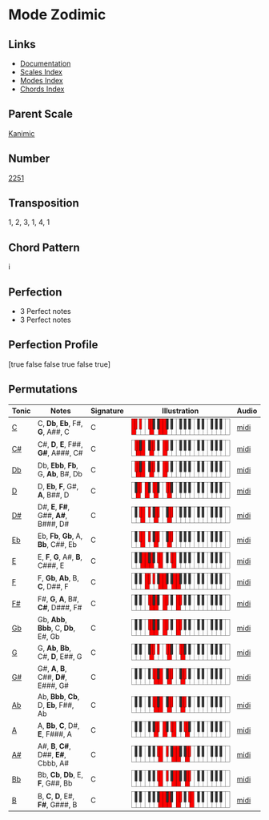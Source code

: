 # Mode Zodimic

## Links

- [Documentation](README.md)
- [Scales Index](Scales.md)
- [Modes Index](Modes.md)
- [Chords Index](Chords.md)

## Parent Scale

[Kanimic](ScaleKanimic.md)

## Number

[2251](https://ianring.com/musictheory/scales/2251)

## Transposition

1, 2, 3, 1, 4, 1

## Chord Pattern

i

## Perfection

- 3 Perfect notes
- 3 Perfect notes

## Perfection Profile

[true false false true false true]

## Permutations

| Tonic | Notes | Signature | Illustration | Audio |
|-------|-------|-----------|--------------|-------|
| [C](ModeCNaturalZodimic.md) | C, **Db**, **Eb**, F#, **G**, A##, C | C | ![CNaturalZodimic](ModeCNaturalZodimic.png) | [midi](https://github.com/edipermadi/music/blob/main/docs/ModeCNaturalZodimic.mid?raw=true) |
| [C#](ModeCSharpZodimic.md) | C#, **D**, **E**, F##, **G#**, A###, C# | C | ![CSharpZodimic](ModeCSharpZodimic.png) | [midi](https://github.com/edipermadi/music/blob/main/docs/ModeCSharpZodimic.mid?raw=true) |
| [Db](ModeDFlatZodimic.md) | Db, **Ebb**, **Fb**, G, **Ab**, B#, Db | C | ![DFlatZodimic](ModeDFlatZodimic.png) | [midi](https://github.com/edipermadi/music/blob/main/docs/ModeDFlatZodimic.mid?raw=true) |
| [D](ModeDNaturalZodimic.md) | D, **Eb**, **F**, G#, **A**, B##, D | C | ![DNaturalZodimic](ModeDNaturalZodimic.png) | [midi](https://github.com/edipermadi/music/blob/main/docs/ModeDNaturalZodimic.mid?raw=true) |
| [D#](ModeDSharpZodimic.md) | D#, **E**, **F#**, G##, **A#**, B###, D# | C | ![DSharpZodimic](ModeDSharpZodimic.png) | [midi](https://github.com/edipermadi/music/blob/main/docs/ModeDSharpZodimic.mid?raw=true) |
| [Eb](ModeEFlatZodimic.md) | Eb, **Fb**, **Gb**, A, **Bb**, C##, Eb | C | ![EFlatZodimic](ModeEFlatZodimic.png) | [midi](https://github.com/edipermadi/music/blob/main/docs/ModeEFlatZodimic.mid?raw=true) |
| [E](ModeENaturalZodimic.md) | E, **F**, **G**, A#, **B**, C###, E | C | ![ENaturalZodimic](ModeENaturalZodimic.png) | [midi](https://github.com/edipermadi/music/blob/main/docs/ModeENaturalZodimic.mid?raw=true) |
| [F](ModeFNaturalZodimic.md) | F, **Gb**, **Ab**, B, **C**, D##, F | C | ![FNaturalZodimic](ModeFNaturalZodimic.png) | [midi](https://github.com/edipermadi/music/blob/main/docs/ModeFNaturalZodimic.mid?raw=true) |
| [F#](ModeFSharpZodimic.md) | F#, **G**, **A**, B#, **C#**, D###, F# | C | ![FSharpZodimic](ModeFSharpZodimic.png) | [midi](https://github.com/edipermadi/music/blob/main/docs/ModeFSharpZodimic.mid?raw=true) |
| [Gb](ModeGFlatZodimic.md) | Gb, **Abb**, **Bbb**, C, **Db**, E#, Gb | C | ![GFlatZodimic](ModeGFlatZodimic.png) | [midi](https://github.com/edipermadi/music/blob/main/docs/ModeGFlatZodimic.mid?raw=true) |
| [G](ModeGNaturalZodimic.md) | G, **Ab**, **Bb**, C#, **D**, E##, G | C | ![GNaturalZodimic](ModeGNaturalZodimic.png) | [midi](https://github.com/edipermadi/music/blob/main/docs/ModeGNaturalZodimic.mid?raw=true) |
| [G#](ModeGSharpZodimic.md) | G#, **A**, **B**, C##, **D#**, E###, G# | C | ![GSharpZodimic](ModeGSharpZodimic.png) | [midi](https://github.com/edipermadi/music/blob/main/docs/ModeGSharpZodimic.mid?raw=true) |
| [Ab](ModeAFlatZodimic.md) | Ab, **Bbb**, **Cb**, D, **Eb**, F##, Ab | C | ![AFlatZodimic](ModeAFlatZodimic.png) | [midi](https://github.com/edipermadi/music/blob/main/docs/ModeAFlatZodimic.mid?raw=true) |
| [A](ModeANaturalZodimic.md) | A, **Bb**, **C**, D#, **E**, F###, A | C | ![ANaturalZodimic](ModeANaturalZodimic.png) | [midi](https://github.com/edipermadi/music/blob/main/docs/ModeANaturalZodimic.mid?raw=true) |
| [A#](ModeASharpZodimic.md) | A#, **B**, **C#**, D##, **E#**, Cbbb, A# | C | ![ASharpZodimic](ModeASharpZodimic.png) | [midi](https://github.com/edipermadi/music/blob/main/docs/ModeASharpZodimic.mid?raw=true) |
| [Bb](ModeBFlatZodimic.md) | Bb, **Cb**, **Db**, E, **F**, G##, Bb | C | ![BFlatZodimic](ModeBFlatZodimic.png) | [midi](https://github.com/edipermadi/music/blob/main/docs/ModeBFlatZodimic.mid?raw=true) |
| [B](ModeBNaturalZodimic.md) | B, **C**, **D**, E#, **F#**, G###, B | C | ![BNaturalZodimic](ModeBNaturalZodimic.png) | [midi](https://github.com/edipermadi/music/blob/main/docs/ModeBNaturalZodimic.mid?raw=true) |
